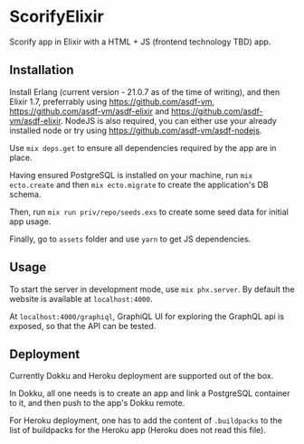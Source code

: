 # ScorifyElixir

Scorify app in Elixir with a HTML + JS (frontend technology TBD) app.

## Installation

Install Erlang (current version - 21.0.7 as of the time of writing), and then Elixir 1.7, preferrably using https://github.com/asdf-vm, https://github.com/asdf-vm/asdf-elixir and https://github.com/asdf-vm/asdf-elixir. NodeJS is also required, you can either use your already installed node or try using https://github.com/asdf-vm/asdf-nodejs.

Use `mix deps.get` to ensure all dependencies required by the app are in place.

Having ensured PostgreSQL is installed on your machine, run `mix ecto.create` and then `mix ecto.migrate` to create the application's DB schema.

Then, run `mix run priv/repo/seeds.exs` to create some seed data for initial app usage.

Finally, go to `assets` folder and use `yarn` to get JS dependencies.

## Usage

To start the server in development mode, use `mix phx.server`. By default the website is available at `localhost:4000`.

At `localhost:4000/graphiql`, GraphiQL UI for exploring the GraphQL api is exposed, so that the API can be tested.

## Deployment

Currently Dokku and Heroku deployment are supported out of the box.

In Dokku, all one needs is to create an app and link a PostgreSQL container to it, and then push to the app's Dokku remote.

For Heroku deployment, one has to add the content of `.buildpacks` to the list of buildpacks for the Heroku app (Heroku does not read this file).
